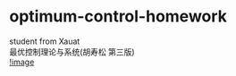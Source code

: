 # optimum-control-homework
student from Xauat  
最优控制理论与系统(胡寿松 第三版)  
[!image](https://github.com/dbwaax/optimum-control-homework/blob/main/images/1.jpg)  

